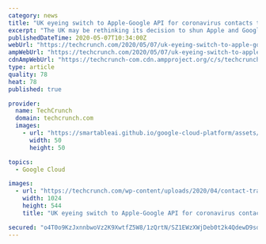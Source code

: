 ```yaml
---
category: news
title: "UK eyeing switch to Apple-Google API for coronavirus contacts tracing — report"
excerpt: "The UK may be rethinking its decision to shun Apple and Google’s API for its national coronavirus contacts tracing app, according to the Financial Times, which reported yesterday that the government is paying an IT supplier to investigate whether it can integrate the tech giants’"
publishedDateTime: 2020-05-07T10:34:00Z
webUrl: "https://techcrunch.com/2020/05/07/uk-eyeing-switch-to-apple-google-api-for-coronavirus-contacts-tracing-report/"
ampWebUrl: "https://techcrunch.com/2020/05/07/uk-eyeing-switch-to-apple-google-api-for-coronavirus-contacts-tracing-report/amp/"
cdnAmpWebUrl: "https://techcrunch-com.cdn.ampproject.org/c/s/techcrunch.com/2020/05/07/uk-eyeing-switch-to-apple-google-api-for-coronavirus-contacts-tracing-report/amp/"
type: article
quality: 78
heat: 78
published: true

provider:
  name: TechCrunch
  domain: techcrunch.com
  images:
    - url: "https://smartableai.github.io/google-cloud-platform/assets/images/organizations/techcrunch.com-50x50.jpg"
      width: 50
      height: 50

topics:
  - Google Cloud

images:
  - url: "https://techcrunch.com/wp-content/uploads/2020/04/contact-tracing-api-google-apple.png?w=1024"
    width: 1024
    height: 544
    title: "UK eyeing switch to Apple-Google API for coronavirus contacts tracing — report"

secured: "o4T0o9KzJxnnbwoVz2K9XwtfZ5W8/1zQrtN/SZ1EWzXWjDeb0t2k4QdewD9sdxudmp1AiaeRmpVrB/fvh6K+u+FpMYCfLnp7I3QkDSey9zNpTaOnBjXv+j3t0BJQvLeK9MLUVFjvL4iGCRbERO9aSSpFpK4mI7a0W4tHMmaX45fELCdgkEVPIBwY28gdWg2ab8LG8ff79IeVdyAsJih2Ct0l0e98/X46BFYlowFvwXS8mdMSkRG/m2LbAY6nFW8w5Ghzh/KXPQ3XTuZ0AIx8SZ1Fn66DAKdJ88ONul1TtAnBEcoztraaWLQczxBefE0U;p7U46tzhWIZKDcCD1pJfhg=="
---
```


